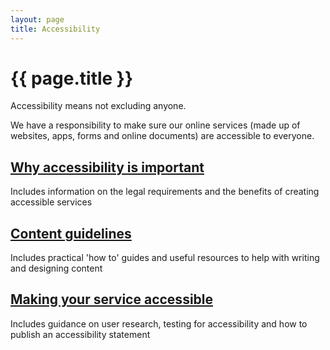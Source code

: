 ```yaml
---
layout: page
title: Accessibility
---
```


# {{ page.title }}

Accessibility means not excluding anyone. 

We have a responsibility to make sure our online services (made up of websites, apps, forms and online documents) are accessible to everyone. 

## [Why accessibility is important](/essex-service-transformation-playbook/Accessibility-guidelines/Why-accessibility-is-important)

Includes information on the legal requirements and the benefits of creating accessible services

## [Content guidelines](/essex-service-transformation-playbook/Content-style-guide/Content-guidelines)

Includes practical 'how to' guides and useful resources to help with writing and designing content

## [Making your service accessible](/essex-service-transformation-playbook/Accessibility-guidelines/Making-your-service-accessible)

Includes guidance on user research, testing for accessibility and how to publish an accessibility statement 

<!--## [Learn about accessibility](/essex-service-transformation-playbook/Accessibility-guidelines/Learn-about-accessiblity)-->


